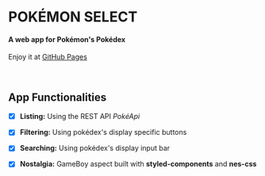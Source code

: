 # **POKÉMON SELECT**

#### A web app for Pokémon's Pokédex
Enjoy it at [GitHub Pages](https://veigacoder.github.io/pokemon-select/)

<br />

 ## **App Functionalities**

- [x] **Listing:** Using the REST API *PokéApi*
- [x] **Filtering:** Using pokédex's display specific buttons 
- [x] **Searching:** Using pokédex's display input bar
- [x] **Nostalgia:** GameBoy aspect built with **styled-components** and **nes-css**

